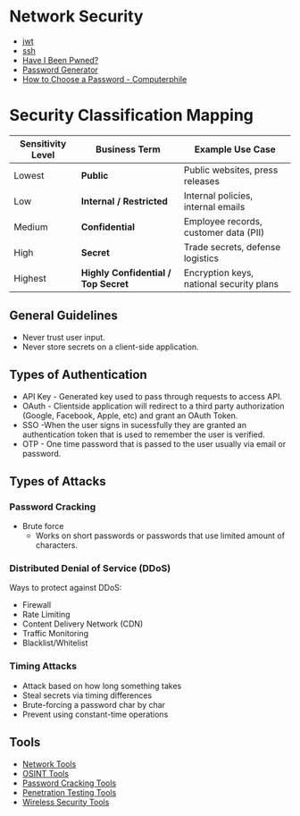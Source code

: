 # Network Security

- [jwt](./jwt.md)
- [ssh](./ssh.md)
- [Have I Been Pwned?](https://haveibeenpwned.com/)
- [Password Generator](https://passwordsgenerator.net/)
- [How to Choose a Password - Computerphile](https://www.youtube.com/watch?v=3NjQ9b3pgIg)

# Security Classification Mapping

| Sensitivity Level | Business Term                        | Example Use Case                         |
| ----------------- | ------------------------------------ | ---------------------------------------- |
| Lowest            | **Public**                           | Public websites, press releases          |
| Low               | **Internal / Restricted**            | Internal policies, internal emails       |
| Medium            | **Confidential**                     | Employee records, customer data (PII)    |
| High              | **Secret**                           | Trade secrets, defense logistics         |
| Highest           | **Highly Confidential / Top Secret** | Encryption keys, national security plans |

## General Guidelines

- Never trust user input.
- Never store secrets on a client-side application.

## Types of Authentication

- API Key - Generated key used to pass through requests to access API.
- OAuth - Clientside application will redirect to a third party authorization (Google, Facebook, Apple, etc) and grant an OAuth Token.
- SSO -When the user signs in sucessfully they are granted an authentication token that is used to remember the user is verified.
- OTP - One time password that is passed to the user usually via email or password.

## Types of Attacks

### Password Cracking

- Brute force
  - Works on short passwords or passwords that use limited amount of characters.

### Distributed Denial of Service (DDoS)

Ways to protect against DDoS:

- Firewall
- Rate Limiting
- Content Delivery Network (CDN)
- Traffic Monitoring
- Blacklist/Whitelist

### Timing Attacks

- Attack based on how long something takes
- Steal secrets via timing differences
- Brute-forcing a password char by char
- Prevent using constant-time operations

## Tools

- [Network Tools](./network-secrurity-tools/network-tools.md)
- [OSINT Tools](./network-secrurity-tools/osint-tools.md)
- [Password Cracking Tools](./network-secrurity-tools/password-cracking-tools.md)
- [Penetration Testing Tools](./network-secrurity-tools/penetration-testing-tools.md)
- [Wireless Security Tools](./network-secrurity-tools/wireless-security-tools.md)
